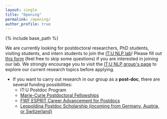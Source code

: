 ```yaml
---
layout: single
title: "Opening"
permalink: /opening/
author_profile: true
---
```


{% include base_path %}

We are currently looking for postdoctoral researchers, PhD students, visiting students, and intern students to join the [IT:U NLP lab](https://it-u.at/en/research/research-groups/natural-language-processing/)! Please fill out [this form](https://docs.google.com/forms/d/e/1FAIpQLSfVnllFyucGh7IdlUMiz_R7Q4IUucIQqzlyC7KB9Vs7CnDPVQ/viewform) (feel free to skip some questions) if you are interested in joining our lab. We strongly encourage you to visit the [IT:U NLP group's page](https://it-u.at/en/research/research-groups/natural-language-processing/) to explore our current research topics before applying.

- If you want to carry out research in our group as a **post-doc**, there are several funding possibilities:
  - IT:U Postdoc Program
  - [Marie-Curie Postdoctoral Fellowships](https://ec.europa.eu/research/mariecurieactions/)
  - [FWF ESPRIT Career Advancement for Postdocs](https://www.fwf.ac.at/en/research-funding/fwf-programmes/esprit-programme)
  - [Leopoldina Postdoc Scholarship (incoming from Germany, Austria, or Switzerland)](https://www.leopoldina.org/en/funding/leopoldina-fellowship-programme/leopoldina-postdoc-scholarship/)
